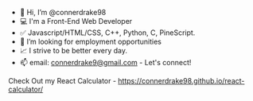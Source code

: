 - 👋 Hi, I’m @connerdrake98
- :computer: I'm a Front-End Web Developer
- :white_check_mark: Javascript/HTML/CSS, C++, Python, C, PineScript.
- :handshake: I’m looking for employment opportunities
- :chart_with_upwards_trend: I strive to be better every day.
- 📫 email: connerdrake9@gmail.com - Let's connect!

Check Out my React Calculator - https://connerdrake98.github.io/react-calculator/
